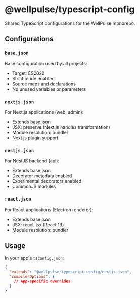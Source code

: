 # @wellpulse/typescript-config

Shared TypeScript configurations for the WellPulse monorepo.

## Configurations

### `base.json`

Base configuration used by all projects:

- Target: ES2022
- Strict mode enabled
- Source maps and declarations
- No unused variables or parameters

### `nextjs.json`

For Next.js applications (web, admin):

- Extends base.json
- JSX: preserve (Next.js handles transformation)
- Module resolution: bundler
- Next.js plugin support

### `nestjs.json`

For NestJS backend (api):

- Extends base.json
- Decorator metadata enabled
- Experimental decorators enabled
- CommonJS modules

### `react.json`

For React applications (Electron renderer):

- Extends base.json
- JSX: react-jsx (React 19)
- Module resolution: bundler

## Usage

In your app's `tsconfig.json`:

```json
{
  "extends": "@wellpulse/typescript-config/nextjs.json",
  "compilerOptions": {
    // App-specific overrides
  }
}
```
